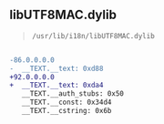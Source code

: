 ## libUTF8MAC.dylib

> `/usr/lib/i18n/libUTF8MAC.dylib`

```diff

-86.0.0.0.0
-  __TEXT.__text: 0xd88
+92.0.0.0.0
+  __TEXT.__text: 0xda4
   __TEXT.__auth_stubs: 0x50
   __TEXT.__const: 0x34d4
   __TEXT.__cstring: 0x6b

```
